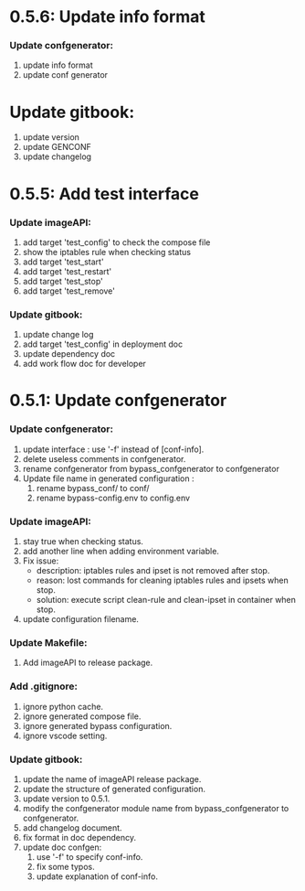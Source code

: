 # 0.5.6: Update info format

### Update confgenerator:
1. update info format
2. update conf generator

# Update gitbook:
1. update version
2. update GENCONF
3. update changelog


# 0.5.5: Add test interface

### Update imageAPI:
1. add target 'test_config' to check the compose file
2. show the iptables rule when checking status
3. add target 'test_start'
4. add target 'test_restart'
5. add target 'test_stop'
6. add target 'test_remove'

### Update gitbook:
1. update change log
2. add target 'test_config' in deployment doc
3. update dependency doc
4. add work flow doc for developer



# 0.5.1: Update confgenerator

### Update confgenerator:
1. update interface : use '-f' instead of [conf-info].
2. delete useless comments in confgenerator.
3. rename confgenerator from bypass_confgenerator to confgenerator
4. Update file name in generated configuration :
    1) rename bypass_conf/ to conf/
    2) rename bypass-config.env to config.env

### Update imageAPI:
1. stay true when checking status.
2. add another line when adding environment variable.
3. Fix issue:
    * description: iptables rules and ipset is not removed after stop.
    * reason: lost commands for cleaning iptables rules and ipsets when stop.
    * solution: execute script clean-rule and clean-ipset in container when stop.
4. update configuration filename.

### Update Makefile:
1. Add imageAPI to release package.

### Add .gitignore:
1. ignore python cache.
2. ignore generated compose file.
3. ignore generated bypass configuration.
4. ignore vscode setting.

### Update gitbook:
1. update the name of imageAPI release package.
2. update the structure of generated configuration.
3. update version to 0.5.1.
4. modify the confgenerator module name from bypass_confgenerator to confgenerator.
5. add changelog document.
6. fix format in doc dependency.
7. update doc confgen:
   1) use '-f' to specify conf-info.
   2) fix some typos.
   3) update explanation of conf-info.

